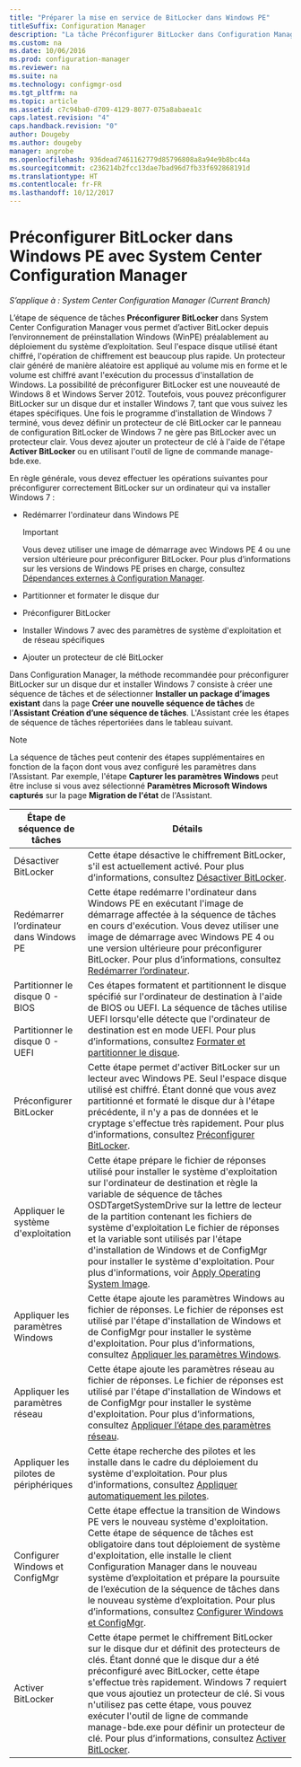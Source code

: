 ```yaml
---
title: "Préparer la mise en service de BitLocker dans Windows PE"
titleSuffix: Configuration Manager
description: "La tâche Préconfigurer BitLocker dans Configuration Manager permet d’activer BitLocker à partir de l’environnement de préinstallation Windows (WinPE) avant le déploiement du système d’exploitation."
ms.custom: na
ms.date: 10/06/2016
ms.prod: configuration-manager
ms.reviewer: na
ms.suite: na
ms.technology: configmgr-osd
ms.tgt_pltfrm: na
ms.topic: article
ms.assetid: c7c94ba0-d709-4129-8077-075a8abaea1c
caps.latest.revision: "4"
caps.handback.revision: "0"
author: Dougeby
ms.author: dougeby
manager: angrobe
ms.openlocfilehash: 936dead7461162779d85796808a8a94e9b8bc44a
ms.sourcegitcommit: c236214b2fcc13dae7bad96d7fb33f692868191d
ms.translationtype: HT
ms.contentlocale: fr-FR
ms.lasthandoff: 10/12/2017
---
```

# <a name="preprovision-bitlocker-in-windows-pe-with-system-center-configuration-manager"></a>Préconfigurer BitLocker dans Windows PE avec System Center Configuration Manager

*S’applique à : System Center Configuration Manager (Current Branch)*

L’étape de séquence de tâches **Préconfigurer BitLocker** dans System Center Configuration Manager vous permet d’activer BitLocker depuis l’environnement de préinstallation Windows (WinPE) préalablement au déploiement du système d’exploitation. Seul l'espace disque utilisé étant chiffré, l'opération de chiffrement est beaucoup plus rapide. Un protecteur clair généré de manière aléatoire est appliqué au volume mis en forme et le volume est chiffré avant l'exécution du processus d'installation de Windows. La possibilité de préconfigurer BitLocker est une nouveauté de Windows 8 et Windows Server 2012. Toutefois, vous pouvez préconfigurer BitLocker sur un disque dur et installer Windows 7, tant que vous suivez les étapes spécifiques. Une fois le programme d'installation de Windows 7 terminé, vous devez définir un protecteur de clé BitLocker car le panneau de configuration BitLocker de Windows 7 ne gère pas BitLocker avec un protecteur clair. Vous devez ajouter un protecteur de clé à l'aide de l'étape **Activer BitLocker** ou en utilisant l'outil de ligne de commande manage-bde.exe.  

 En règle générale, vous devez effectuer les opérations suivantes pour préconfigurer correctement BitLocker sur un ordinateur qui va installer Windows 7 :  

-   Redémarrer l'ordinateur dans Windows PE  

    > [!IMPORTANT]  
    >  Vous devez utiliser une image de démarrage avec Windows PE 4 ou une version ultérieure pour préconfigurer BitLocker. Pour plus d’informations sur les versions de Windows PE prises en charge, consultez [Dépendances externes à Configuration Manager](../plan-design/infrastructure-requirements-for-operating-system-deployment.md#BKMK_ExternalDependencies).  

-   Partitionner et formater le disque dur  

-   Préconfigurer BitLocker  

-   Installer Windows 7 avec des paramètres de système d'exploitation et de réseau spécifiques  

-   Ajouter un protecteur de clé BitLocker  

 Dans Configuration Manager, la méthode recommandée pour préconfigurer BitLocker sur un disque dur et installer Windows 7 consiste à créer une séquence de tâches et de sélectionner **Installer un package d’images existant** dans la page **Créer une nouvelle séquence de tâches** de l’**Assistant Création d’une séquence de tâches**. L'Assistant crée les étapes de séquence de tâches répertoriées dans le tableau suivant.  

> [!NOTE]  
>  La séquence de tâches peut contenir des étapes supplémentaires en fonction de la façon dont vous avez configuré les paramètres dans l'Assistant. Par exemple, l'étape **Capturer les paramètres Windows** peut être incluse si vous avez sélectionné **Paramètres Microsoft Windows capturés** sur la page **Migration de l'état** de l'Assistant.  

|Étape de séquence de tâches|Détails|  
|------------------------|-------------|  
|Désactiver BitLocker|Cette étape désactive le chiffrement BitLocker, s'il est actuellement activé. Pour plus d’informations, consultez [Désactiver BitLocker](../understand/task-sequence-steps.md#BKMK_DisableBitLocker).|  
|Redémarrer l’ordinateur dans Windows PE|Cette étape redémarre l'ordinateur dans Windows PE en exécutant l'image de démarrage affectée à la séquence de tâches en cours d'exécution. Vous devez utiliser une image de démarrage avec Windows PE 4 ou une version ultérieure pour préconfigurer BitLocker. Pour plus d’informations, consultez [Redémarrer l’ordinateur](../understand/task-sequence-steps.md#BKMK_RestartComputer).|  
|Partitionner le disque 0 - BIOS<br /><br /> Partitionner le disque 0 - UEFI|Ces étapes formatent et partitionnent le disque spécifié sur l'ordinateur de destination à l'aide de BIOS ou UEFI. La séquence de tâches utilise UEFI lorsqu'elle détecte que l'ordinateur de destination est en mode UEFI. Pour plus d’informations, consultez [Formater et partitionner le disque](../understand/task-sequence-steps.md#BKMK_FormatandPartitionDisk).|  
|Préconfigurer BitLocker|Cette étape permet d'activer BitLocker sur un lecteur avec Windows PE. Seul l'espace disque utilisé est chiffré. Étant donné que vous avez partitionné et formaté le disque dur à l'étape précédente, il n'y a pas de données et le cryptage s'effectue très rapidement. Pour plus d’informations, consultez [Préconfigurer BitLocker](../understand/task-sequence-steps.md#BKMK_PreProvisionBitLocker).|  
|Appliquer le système d'exploitation|Cette étape prépare le fichier de réponses utilisé pour installer le système d'exploitation sur l'ordinateur de destination et règle la variable de séquence de tâches OSDTargetSystemDrive sur la lettre de lecteur de la partition contenant les fichiers de système d'exploitation Le fichier de réponses et la variable sont utilisés par l'étape d'installation de Windows et de ConfigMgr pour installer le système d'exploitation. Pour plus d'informations, voir [Apply Operating System Image](../understand/task-sequence-steps.md#BKMK_ApplyOperatingSystemImage).|  
|Appliquer les paramètres Windows|Cette étape ajoute les paramètres Windows au fichier de réponses. Le fichier de réponses est utilisé par l'étape d'installation de Windows et de ConfigMgr pour installer le système d'exploitation. Pour plus d’informations, consultez [Appliquer les paramètres Windows](../understand/task-sequence-steps.md#BKMK_ApplyWindowsSettings).|  
|Appliquer les paramètres réseau|Cette étape ajoute les paramètres réseau au fichier de réponses. Le fichier de réponses est utilisé par l'étape d'installation de Windows et de ConfigMgr pour installer le système d'exploitation. Pour plus d’informations, consultez [Appliquer l’étape des paramètres réseau](../understand/task-sequence-steps.md#BKMK_ApplyNetworkSettings).|  
|Appliquer les pilotes de périphériques|Cette étape recherche des pilotes et les installe dans le cadre du déploiement du système d'exploitation. Pour plus d’informations, consultez [Appliquer automatiquement les pilotes](../understand/task-sequence-steps.md#BKMK_AutoApplyDrivers).|  
|Configurer Windows et ConfigMgr|Cette étape effectue la transition de Windows PE vers le nouveau système d'exploitation. Cette étape de séquence de tâches est obligatoire dans tout déploiement de système d'exploitation, elle installe le client Configuration Manager dans le nouveau système d’exploitation et prépare la poursuite de l’exécution de la séquence de tâches dans le nouveau système d’exploitation. Pour plus d’informations, consultez [Configurer Windows et ConfigMgr](../understand/task-sequence-steps.md#BKMK_SetupWindowsandConfigMgr).|  
|Activer BitLocker|Cette étape permet le chiffrement BitLocker sur le disque dur et définit des protecteurs de clés. Étant donné que le disque dur a été préconfiguré avec BitLocker, cette étape s'effectue très rapidement. Windows 7 requiert que vous ajoutiez un protecteur de clé. Si vous n'utilisez pas cette étape, vous pouvez exécuter l'outil de ligne de commande manage-bde.exe pour définir un protecteur de clé. Pour plus d’informations, consultez [Activer BitLocker](../understand/task-sequence-steps.md#BKMK_EnableBitLocker).|  

